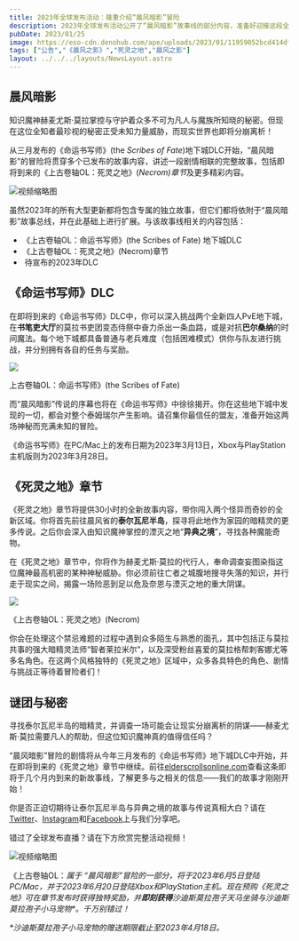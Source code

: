 ```yaml
---
title: 2023年全球发布活动：隆重介绍“晨风暗影”冒险
description: 2023年全球发布活动公开了“晨风暗影”故事线的部分内容，准备好迎接这段全新的《上古卷轴》传奇征程吧！
pubDate: 2023/01/25
image: https://eso-cdn.denohub.com/ape/uploads/2023/01/11959052bcd414dfd40eaffd2d964f17.jpg
tags: ["公告","《晨风之影》","死灵之地","晨风之影"]
layout: ../../../layouts/NewsLayout.astro
---
```


## 晨风暗影

知识魔神赫麦尤斯·莫拉掌控与守护着众多不可为凡人与魔族所知晓的秘密。但现在这位全知者最珍视的秘密正受未知力量威胁，而现实世界也即将分崩离析！

从三月发布的《命运书写师》(the _Scribes of
Fate_)地下城DLC开始，“晨风暗影”的冒险将贯穿多个已发布的故事内容，讲述一段剧情相联的完整故事，包括即将到来的《上古卷轴OL：死灵之地》(*Necrom)章节*及更多精彩内容。

![视频缩略图](https://i.ytimg.com/vi/FILD6Gj1kVU/maxresdefault.jpg)

虽然2023年的所有大型更新都将包含专属的独立故事，但它们都将依附于“晨风暗影”故事总线，并在此基础上进行扩展。与该故事线相关的内容包括：

- 《上古卷轴OL：命运书写师》(the Scribes of Fate) 地下城DLC
- 《上古卷轴OL：死灵之地》(Necrom)章节
-  待宣布的2023年DLC

## 《命运书写师》DLC

在即将到来的《命运书写师》DLC中，你可以深入挑战两个全新四人PvE地下城，在**书笔吏大厅**的莫拉书吏团变态侍祭中奋力杀出一条血路，或是对抗**巴尔桑纳**的时间魔法。每个地下城都具备普通与老兵难度（包括困难模式）供你与队友进行挑战，并分别拥有各自的任务与奖励。

![](https://eso-cdn.denohub.com/ape/uploads/2023/01/9821ae09af5ac62f2403bf8308249f43.jpg)

<p class="text-gray-500 text-sm text-center">上古卷轴OL：命运书写师》(the Scribes of Fate)</p>

而“晨风暗影”传说的序幕也将在《命运书写师》中徐徐揭开。你在这些地下城中发现的一切，都会对整个泰姆瑞尔产生影响。请召集你最信任的盟友，准备开始这两场神秘而充满未知的冒险。

《命运书写师》在PC/Mac上的发布日期为2023年3月13日，Xbox与PlayStation主机版则为2023年3月28日。

## 《死灵之地》章节

《死灵之地》章节将提供30小时的全新故事内容，带你闯入两个怪异而奇妙的全新区域。你将首先前往晨风省的**泰尔瓦尼半岛**，探寻将此地作为家园的暗精灵的更多传说。之后你会深入由知识魔神掌控的湮灭之地“**异典之境**”，寻找各种魔能奇物。

在《死灵之地》章节中，你将作为赫麦尤斯·莫拉的代行人，奉命调查妄图染指这位魔神最高机密的某种神秘威胁。你必须前往亡者之城腹地搜寻失落的知识，并行走于现实之间，揭露一场险恶到足以危及奈恩与湮灭之地的重大阴谋。

![](https://eso-cdn.denohub.com/ape/uploads/2023/01/1317b486acda73843f0bc6cc3aca829a.jpg)

<p class="text-gray-500 text-sm text-center">《上古卷轴OL：死灵之地》(Necrom)</p>

你会在处理这个禁忌难题的过程中遇到众多陌生与熟悉的面孔，其中包括正与莫拉共事的强大暗精灵法师“智者莱拉米尔”，以及深受粉丝喜爱的莫拉格帮刺客娜尤等多名角色。在这两个风格独特的《死灵之地》区域中，众多各具特色的角色、剧情与挑战正等待着冒险者们！

## 谜团与秘密

寻找泰尔瓦尼半岛的暗精灵，并调查一场可能会让现实分崩离析的阴谋——赫麦尤斯·莫拉需要凡人的帮助，但这位知识魔神真的值得信任吗？

“晨风暗影”冒险的剧情将从今年三月发布的《命运书写师》地下城DLC中开始，并在即将到来的《死灵之地》章节中继续。前往[elderscrollsonline.com](https://www.elderscrollsonline.com/)查看这条即将于几个月内到来的新故事线，了解更多与之相关的信息——我们的故事才刚刚开始！

你是否正迫切期待让泰尔瓦尼半岛与异典之境的故事与传说真相大白？请在[Twitter](https://twitter.com/TESOnline)、[Instagram](https://www.instagram.com/elderscrollsonline/)和[Facebook](https://www.facebook.com/elderscrollsonline)上与我们分享吧。

错过了全球发布直播？请在下方欣赏完整活动视频！

![视频缩略图](https://i.ytimg.com/vi/TdStuXBu9wY/maxresdefault.jpg)

《上古卷轴OL：_属于_
_“晨风暗影”冒险的一部分，将于2023年6月5日登陆PC/Mac，并于2023年6月20日登陆Xbox和PlayStation主机。现在预购《死灵之地》可在章节发布时获得独特奖励，并**即刻获得**沙迪斯莫拉孢子天马坐骑与沙迪斯莫拉孢子小马宠物\*。千万别错过！_

_\*沙迪斯莫拉孢子小马宠物的赠送期限截止至2023年4月18日。_
